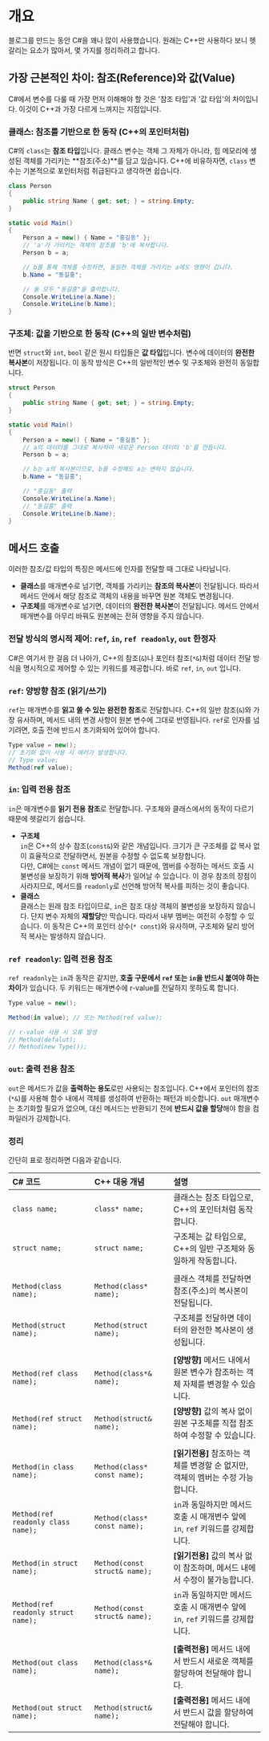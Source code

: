 ﻿---
Title: "C# 참조, 값 타입과 매개변수"
ThumbnailUri:
Tags:
  - CSharp
---

# 개요

블로그를 만드는 동안 C#을 꽤나 많이 사용했습니다. 원래는 C++만 사용하다 보니 헷갈리는 요소가 많아서, 몇 가지를 정리하려고 합니다.

## 가장 근본적인 차이: 참조(Reference)와 값(Value)

C#에서 변수를 다룰 때 가장 먼저 이해해야 할 것은 '참조 타입'과 '값 타입'의 차이입니다. 이것이 C++과 가장 다르게 느껴지는 지점입니다.

### 클래스: 참조를 기반으로 한 동작 (C++의 포인터처럼)

C#의 `class`는 **참조 타입**입니다. 클래스 변수는 객체 그 자체가 아니라, 힙 메모리에 생성된 객체를 가리키는 **참조(주소)**를 담고 있습니다. C++에 비유하자면, `class` 변수는 기본적으로 포인터처럼 취급된다고 생각하면 쉽습니다.

```csharp
class Person
{
	public string Name { get; set; } = string.Empty;
}

static void Main()
{
	Person a = new() { Name = "홍길동" };
	// 'a'가 가리키는 객체의 참조를 'b'에 복사합니다.
	Person b = a;

	// b를 통해 객체를 수정하면, 동일한 객체를 가리키는 a에도 영향이 갑니다.
	b.Name = "동길홍";

	// 둘 모두 "동길홍"을 출력합니다.
	Console.WriteLine(a.Name);
	Console.WriteLine(b.Name);
}
```

### 구조체: 값을 기반으로 한 동작 (C++의 일반 변수처럼)

반면 `struct`와 `int`, `bool` 같은 원시 타입들은 **값 타입**입니다. 변수에 데이터의 **완전한 복사본**이 저장됩니다. 이 동작 방식은 C++의 일반적인 변수 및 구조체와 완전히 동일합니다.

```csharp
struct Person
{
	public string Name { get; set; } = string.Empty;
}

static void Main()
{
	Person a = new() { Name = "홍길동" };
	// a의 데이터를 그대로 복사하여 새로운 Person 데이터 'b'를 만듭니다.
	Person b = a;

	// b는 a의 복사본이므로, b를 수정해도 a는 변하지 않습니다.
	b.Name = "동길홍";

	// "홍길동" 출력
	Console.WriteLine(a.Name);
	// "동길홍" 출력
	Console.WriteLine(b.Name);
}
```

## 메서드 호출

이러한 참조/값 타입의 특징은 메서드에 인자를 전달할 때 그대로 나타납니다.

- **클래스**를 매개변수로 넘기면, 객체를 가리키는 **참조의 복사본**이 전달됩니다. 따라서 메서드 안에서 해당 참조로 객체의 내용을 바꾸면 원본 객체도 변경됩니다.
- **구조체**를 매개변수로 넘기면, 데이터의 **완전한 복사본**이 전달됩니다. 메서드 안에서 매개변수를 아무리 바꿔도 원본에는 전혀 영향을 주지 않습니다.

### 전달 방식의 명시적 제어: `ref`, `in`, `ref readonly`, `out` 한정자

C#은 여기서 한 걸음 더 나아가, C++의 참조(`&`)나 포인터 참조(`*&`)처럼 데이터 전달 방식을 명시적으로 제어할 수 있는 키워드를 제공합니다. 바로 `ref`, `in`, `out` 입니다.

### `ref`: 양방향 참조 (읽기/쓰기)

`ref`는 매개변수를 **읽고 쓸 수 있는 완전한 참조**로 전달합니다. C++의 일반 참조(`&`)와 가장 유사하며, 메서드 내의 변경 사항이 원본 변수에 그대로 반영됩니다. `ref`로 인자를 넘기려면, 호출 전에 반드시 초기화되어 있어야 합니다.

```csharp
Type value = new();
// 초기화 없이 사용 시 에러가 발생합니다.
// Type value;
Method(ref value);
```

### `in`: 입력 전용 참조

`in`은 매개변수를 **읽기 전용 참조**로 전달합니다. 구조체와 클래스에서의 동작이 다르기 때문에 헷갈리기 쉽습니다.

- **구조체**  
   `in`은 C++의 상수 참조(`const&`)와 같은 개념입니다. 크기가 큰 구조체를 값 복사 없이 효율적으로 전달하면서, 원본을 수정할 수 없도록 보장합니다.  
   다만, C#에는 `const` 메서드 개념이 없기 때문에, 멤버를 수정하는 메서드 호출 시 불변성을 보장하기 위해 **방어적 복사**가 일어날 수 있습니다. 이 경우 참조의 장점이 사라지므로, 메서드를 `readonly`로 선언해 방어적 복사를 피하는 것이 좋습니다.
- **클래스**  
   클래스는 원래 참조 타입이므로, `in`은 참조 대상 객체의 불변성을 보장하지 않습니다. 단지 변수 자체의 **재할당**만 막습니다. 따라서 내부 멤버는 여전히 수정할 수 있습니다. 이 동작은 C++의 포인터 상수(`* const`)와 유사하며, 구조체와 달리 방어적 복사는 발생하지 않습니다.

### `ref readonly`: 입력 전용 참조

`ref readonly`는 `in`과 동작은 같지만, **호출 구문에서 `ref` 또는 `in`을 반드시 붙여야 하는 차이**가 있습니다. 두 키워드는 매개변수에 r-value를 전달하지 못하도록 합니다.

```csharp
Type value = new();

Method(in value); // 또는 Method(ref value);

// r-value 사용 시 오류 발생
// Method(defalut);
// Method(new Type());
```

### `out`: 출력 전용 참조

`out`은 메서드가 값을 **출력하는 용도**로만 사용되는 참조입니다. C++에서 포인터의 참조(`*&`)를 사용해 함수 내에서 객체를 생성하여 반환하는 패턴과 비슷합니다. `out` 매개변수는 초기화할 필요가 없으며, 대신 메서드는 반환되기 전에 **반드시 값을 할당**해야 함을 컴파일러가 강제합니다.

### 정리

간단히 표로 정리하면 다음과 같습니다.

| C# 코드                               | C++ 대응 개념                     | 설명                                                       |
| :---------------------------------- | :---------------------------- | :------------------------------------------------------- |
| `class name;`                       | `class* name;`                | 클래스는 참조 타입으로, C++의 포인터처럼 동작합니다.                          |
| `struct name;`                      | `struct name;`                | 구조체는 값 타입으로, C++의 일반 구조체와 동일하게 작동합니다.                    |
|                                     |                               |                                                          |
| `Method(class name);`               | `Method(class* name);`        | 클래스 객체를 전달하면 참조(주소)의 복사본이 전달됩니다.                         |
| `Method(struct name);`              | `Method(struct name);`        | 구조체를 전달하면 데이터의 완전한 복사본이 생성됩니다.                           |
|                                     |                               |                                                          |
| `Method(ref class name);`           | `Method(class*& name);`       | **\[양방향\]** 메서드 내에서 원본 변수가 참조하는 객체 자체를 변경할 수 있습니다.       |
| `Method(ref struct name);`          | `Method(struct& name);`       | **\[양방향\]** 값의 복사 없이 원본 구조체를 직접 참조하여 수정할 수 있습니다.         |
|                                     |                               |                                                          |
| `Method(in class name);`            | `Method(class* const name);`  | **\[읽기전용\]** 참조하는 객체를 변경할 순 없지만, 객체의 멤버는 수정 가능합니다.       |
| `Method(ref readonly class name);`  | `Method(class* const name);`  | `in`과 동일하지만 메서드 호출 시 매개변수 앞에 `in`, `ref` 키워드를 강제합니다.     |
| `Method(in struct name);`           | `Method(const struct& name);` | **\[읽기전용\]** 값의 복사 없이 참조하며, 메서드 내에서 수정이 불가능합니다.          |
| `Method(ref readonly struct name);` | `Method(const struct& name);` | `in`과 동일하지만 메서드 호출 시 매개변수 앞에 `in`, `ref` 키워드를 강제합니다.<br> |
|                                     |                               |                                                          |
| `Method(out class name);`           | `Method(class*& name);`       | **\[출력전용\]** 메서드 내에서 반드시 새로운 객체를 할당하여 전달해야 합니다.          |
| `Method(out struct name);`          | `Method(struct& name);`       | **\[출력전용\]** 메서드 내에서 반드시 값을 할당하여 전달해야 합니다.               |
